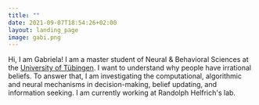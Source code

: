 ```yaml
---
title: ""
date: 2021-09-07T18:54:26+02:00
layout: landing_page
image: gabi.png
---
```

Hi, I am Gabriela! I am a master student of Neural & Behavioral Sciences at the <a href='https://www.neuroschool-tuebingen.de/'>University of Tübingen</a>. I want to understand why people have irrational beliefs. To answer that, I am investigating the computational, algorithmic and neural mechanisms in decision-making, belief updating, and information seeking. I am currently working at Randolph Helfrich's lab. 
